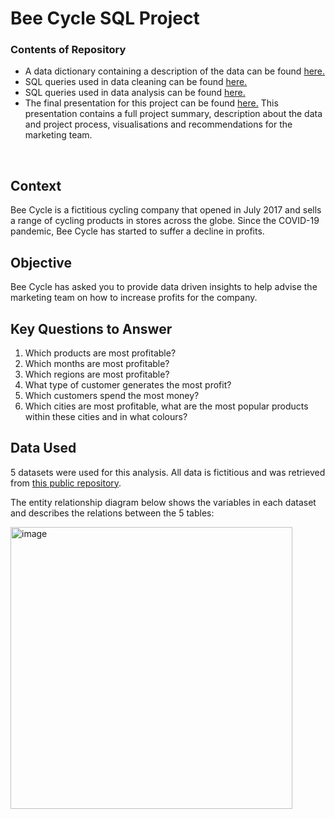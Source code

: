 # Bee Cycle SQL Project

### Contents of Repository
* A data dictionary containing a description of the data can be found [here.](https://github.com/lara-carter/Bee-Cycle-SQL-Project/blob/main/Data%20Dictionary.pdf)
* SQL queries used in data cleaning can be found [here.](https://github.com/lara-carter/Bee-Cycle-SQL-Project/blob/main/SQL_Queries_for_Data_Cleaning.ipynb)
* SQL queries used in data analysis can be found [here.](https://github.com/lara-carter/Bee-Cycle-SQL-Project/blob/main/SQL_Queries_for_Data_Analysis.ipynb)
* The final presentation for this project can be found [here.](https://github.com/lara-carter/Bee-Cycle-SQL-Project/blob/main/Bee%20Cycle%20Project%20Presentation.pdf) This presentation contains a full project summary, description about the data and project process, visualisations and recommendations for the marketing team.

<br>

## Context
Bee Cycle is a fictitious cycling company that opened in July 2017 and sells a range of cycling products in stores across the globe. Since the COVID-19 pandemic, Bee Cycle has started to suffer a decline in profits.

## Objective
Bee Cycle has asked you to provide data driven insights to help advise the marketing team on how to increase profits for the company.

## Key Questions to Answer
1. Which products are most profitable?
2. Which months are most profitable?
3. Which regions are most profitable?
4. What type of customer generates the most profit?
5. Which customers spend the most money?
6. Which cities are most profitable, what are the most popular products within these cities and in what colours?

## Data Used
5 datasets were used for this analysis. All data is fictitious and was retrieved from [this public repository](https://github.com/yodialfa/bigQuery-BeeCycle). 

The entity relationship diagram below shows the variables in each dataset and describes the relations between the 5 tables:

<img width="451" alt="image" src="https://github.com/lara-carter/Bee-Cycle-SQL-Project/assets/159635049/ad1c3f6f-cb7d-462f-b29f-6333b2a110a2">
